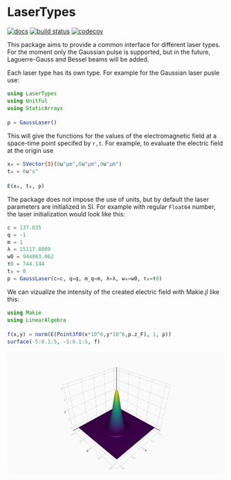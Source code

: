 # LaserTypes
[build-img]: https://github.com/SebastianM-C/LaserTypes.jl/workflows/Run%20CI%20on%20master/badge.svg
[build-url]: https://github.com/SebastianM-C/LaserTypes.jl/actions
[docs-img]: https://img.shields.io/badge/docs-dev-blue.svg
[docs-url]: http://SebastianM-C.github.io/LaserTypes.jl/dev/
[codecov-img]: https://codecov.io/gh/SebastianM-C/LaserTypes.jl/branch/master/graph/badge.svg
[codecov-url]: https://codecov.io/gh/SebastianM-C/LaserTypes.jl

[![docs][docs-img]][docs-url]
[![build status](build-img)](build-url)
[![codecov](codecov-img)](codecov-url)

This package aims to provide a common interface for different laser types. For the moment only the Gaussian pulse is supported, but in the future, Laguerre-Gauss and Bessel beams will be added.

Each laser type has its own type. For example for the Gaussian laser pusle use:
```julia
using LaserTypes
using Unitful
using StaticArrays

p = GaussLaser()
```
This will give the functions for the values of the electromagnetic field at a space-time point specifed by `r,t`. For example, to evaluate
the electric field at the origin use
```julia
x₀ = SVector{3}(0u"μm",0u"μm",0u"μm")
t₀ = 0u"s"

E(x₀, t₀, p)
```

The package does not impose the use of units, but by default the laser parameters are initialized in SI.
For example with regular `Float64` number, the laser initialization would look like this:
```julia
c = 137.035
q = -1
m = 1
λ = 15117.8089
w0 = 944863.062
τ0 = 744.144
t₀ = 0
p = GaussLaser(c=c, q=q, m_q=m, λ=λ, w₀=w0, τ₀=τ0)
```
We can vizualize the intensity of the created electric field with Makie.jl like this:
```julia
using Makie
using LinearAlgebra

f(x,y) = norm(E(Point3f0(x*10^6,y*10^6,p.z_F), 1, p))
surface(-5:0.1:5, -5:0.1:5, f)
```
![gauss](assets/gauss.png)
